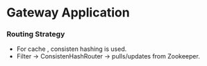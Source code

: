 # Gateway Application

### Routing Strategy

- For cache , consisten hashing is used.
- Filter -> ConsistenHashRouter -> pulls/updates from Zookeeper.